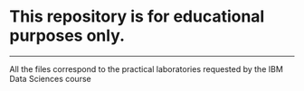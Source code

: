 # This repository is for educational purposes only.
---
All the files correspond to the practical laboratories requested by the IBM Data Sciences course
